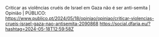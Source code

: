 Criticar as violências cruéis de Israel em Gaza não é ser anti-semita | Opinião | PÚBLICO: https://www.publico.pt/2024/05/18/opiniao/opiniao/criticar-violencias-crueis-israel-gaza-nao-antisemita-2090868 https://social.dfaria.eu/?hashtag=2024-05-18T12:59:58Z